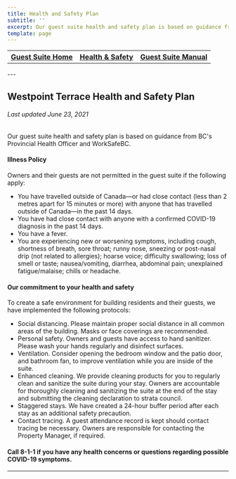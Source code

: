 ```yaml
---
title: Health and Safety Plan
subtitle: ''
excerpt: Our guest suite health and safety plan is based on guidance from BC's Provincial Health Officer and WorkSafeBC.
template: page
---
```

<table>
  <thead>
    <tr>
      <th><a href="https://www.theengine.com/WestpointTerrace/">Guest Suite Home</a></th>
      <th><a href="https://www.theengine.com/HealthSafetyPlan/">Health & Safety</a></th>
      <th><a href="https://www.theengine.com/GuestSuiteManual/">Guest Suite Manual</a></th>
    </tr>
  </thead>
  <tbody>
    <tr>
    </tr>
  </tbody>
</table>
---

## Westpoint Terrace Health and Safety Plan
###### Last updated June 23, 2021

Our guest suite health and safety plan is based on guidance from BC's Provincial Health Officer and WorkSafeBC.

#### Illness Policy
Owners and their guests are not permitted in the guest suite if the following apply:
* You have travelled outside of Canada—or had close contact (less than 2 metres apart for 15 minutes or more) with anyone that has travelled outside of Canada—in the past 14 days.
* You have had close contact with anyone with a confirmed COVID-19 diagnosis in the past 14 days.
* You have a fever.
* You are experiencing new or worsening symptoms, including cough, shortness of breath, sore throat; runny nose, sneezing or post-nasal drip (not related to allergies); hoarse voice; difficulty swallowing; loss of smell or taste; nausea/vomiting, diarrhea, abdominal pain; unexplained fatigue/malaise; chills or headache.

#### Our commitment to your health and safety
To create a safe environment for building residents and their guests, we have implemented the following protocols:
* Social distancing. Please maintain proper social distance in all common areas of the building. Masks or face coverings are recommended.
* Personal safety. Owners and guests have access to hand sanitizer. Please wash your hands regularly and disinfect surfaces.
* Ventilation. Consider opening the bedroom window and the patio door, and bathroom fan, to improve ventilation while you are inside of the suite.
* Enhanced cleaning. We provide cleaning products for you to regularly clean and sanitize the suite during your stay. Owners are accountable for thoroughly cleaning and sanitizing the suite at the end of the stay and submitting the cleaning declaration to strata council.
* Staggered stays. We have created a 24-hour buffer period after each stay as an additional safety precaution.
* Contact tracing. A guest attendance record is kept should contact tracing be necessary. Owners are responsible for contacting the Property Manager, if required.

#### Call 8-1-1 if you have any health concerns or questions regarding possible COVID-19 symptoms.

---